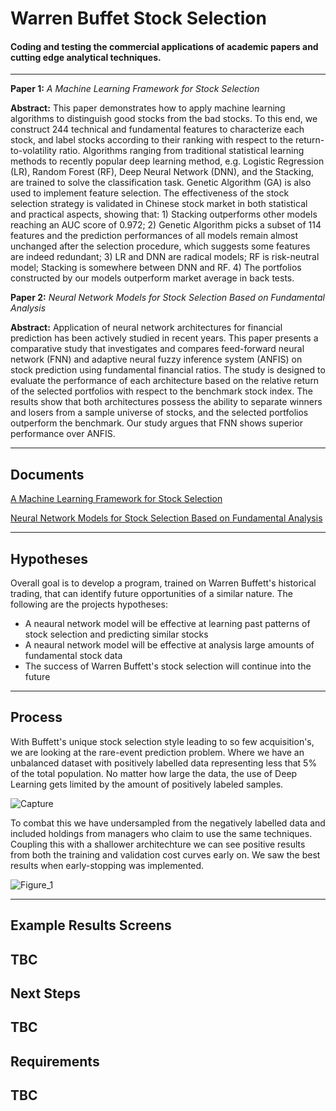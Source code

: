 ﻿Warren Buffet Stock Selection
===================


#### Coding and testing the commercial applications of academic papers and cutting edge analytical techniques.
------------------------------------------------------------------------

**Paper 1:** *A Machine Learning Framework for Stock Selection*

**Abstract:** This paper demonstrates how to apply machine learning algorithms to distinguish good stocks from the bad stocks. To this end, we construct 244 technical and fundamental features to characterize each stock, and label stocks according to their ranking with respect to the return-to-volatility ratio. Algorithms ranging from traditional statistical learning methods to recently popular deep learning method, e.g. Logistic Regression (LR), Random Forest (RF), Deep Neural Network (DNN), and the Stacking, are trained to solve the classification task. Genetic Algorithm (GA) is also used to implement feature selection. The effectiveness of the stock selection strategy is validated in Chinese stock market in both statistical and practical aspects, showing that: 1) Stacking outperforms other models reaching an AUC score of 0.972; 2) Genetic Algorithm picks a subset of 114 features and the prediction performances of all models remain almost unchanged after the selection procedure, which suggests some features are indeed redundant; 3) LR and DNN are radical models; RF is risk-neutral model; Stacking is somewhere between DNN and RF. 4) The portfolios constructed by our models outperform market average in back tests.

**Paper 2:** *Neural Network Models for Stock Selection Based on Fundamental Analysis*

**Abstract:** Application of neural network architectures for financial prediction has been actively studied in recent years. This paper presents a comparative study that investigates and compares feed-forward neural network (FNN) and adaptive neural fuzzy inference system (ANFIS) on stock prediction using fundamental financial ratios. The study is designed to evaluate the performance of each architecture based on the relative return of the selected portfolios with respect to the benchmark stock index. The results show that both architectures possess the ability to separate winners and losers from a sample universe of stocks, and the selected portfolios outperform the benchmark. Our study argues that FNN shows superior performance over ANFIS.

----------


Documents
-------------

[A Machine Learning Framework for Stock Selection](https://arxiv.org/pdf/1806.01743.pdf)

[Neural Network Models for Stock Selection Based on Fundamental Analysis](https://arxiv.org/ftp/arxiv/papers/1906/1906.05327.pdf)


----------


Hypotheses
-------------------
Overall goal is to develop a program, trained on Warren Buffett's historical trading, that can identify future opportunities of a similar nature. The following are the projects hypotheses:
 - A neaural network model will be effective at learning past patterns of stock selection and predicting similar stocks
 - A neaural network model will be effective at analysis large amounts of fundamental stock data
 - The success of Warren Buffett's stock selection will continue into the future

----------

Process
-------------
With Buffett's unique stock selection style leading to so few acquisition's, we are looking at the rare-event prediction problem. Where we have an unbalanced dataset with positively labelled data representing less that 5% of the total population. No matter how large the data, the use of Deep Learning gets limited by the amount of positively labeled samples.

![Capture](https://user-images.githubusercontent.com/43980002/65649792-5ed99e80-e04b-11e9-8cad-7493452ba0d6.JPG)

To combat this we have undersampled from the negatively labelled data and included holdings from managers who claim to use the same techniques. Coupling this with a shallower architechture we can see positive results from both the training and validation cost curves early on. We saw the best results when early-stopping was implemented.

![Figure_1](https://user-images.githubusercontent.com/43980002/65650062-939a2580-e04c-11e9-8e20-58c008027da8.png)



----------


Example Results Screens
--------------------
TBC
----------

Next Steps
--------------------
TBC
----------

Requirements
--------------------
TBC
----------
